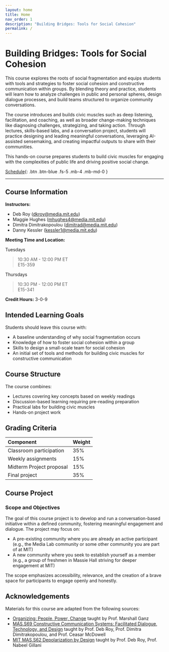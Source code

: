 ```yaml
---
layout: home
title: Home
nav_order: 1
description: "Building Bridges: Tools for Social Cohesion"
permalink: /
---
```


# Building Bridges: Tools for Social Cohesion
This course explores the roots of social fragmentation and equips students with tools and strategies to foster social cohesion and constructive communication within groups. By blending theory and practice, students will learn how to analyze challenges in public and personal spheres, design dialogue processes, and build teams structured to organize community conversations. 

The course introduces and builds civic muscles such as deep listening, facilitation, and coaching, as well as broader change-making techniques like diagnosing challenges, strategizing, and taking action. Through lectures, skills-based labs, and a conversation project, students will practice designing and leading meaningful conversations, leveraging AI-assisted sensemaking, and creating impactful outputs to share with their communities. 

This hands-on course prepares students to build civic muscles for engaging with the complexities of public life and driving positive social change.

[Schedule](schedule){: .btn .btn-blue .fs-5 .mb-4 .mb-md-0 }

---

## Course Information

**Instructors:**
- Deb Roy ([dkroy@media.mit.edu](mailto:dkroy@media.mit.edu))
- Maggie Hughes ([mhughes4@media.mit.edu](mailto:mhughes4@media.mit.edu))
- Dimitra Dimitrakopoulou ([dimitrad@media.mit.edu](mailto:dimitrad@media.mit.edu))
- Danny Kessler ([kessler1@media.mit.edu](mailto:kessler1@media.mit.edu))

**Meeting Time and Location:**


Tuesdays
> 10:30 AM - 12:00 PM ET  
> E15-359

Thursdays  
> 10:30 PM - 12:00 PM ET  
> E15-341


**Credit Hours:** 3-0-9


## Intended Learning Goals

Students should leave this course with:
- A baseline understanding of why social fragmentation occurs
- Knowledge of how to foster social cohesion within a group
- Skills to design a small-scale team for social cohesion
- An initial set of tools and methods for building civic muscles for constructive communication

## Course Structure

The course combines:
- Lectures covering key concepts based on weekly readings
- Discussion-based learning requiring pre-reading preparation
- Practical labs for building civic muscles
- Hands-on project work

## Grading Criteria

| Component | Weight |
|:----------|:--------|
| Classroom participation | 35% |
| Weekly assignments | 15% |
| Midterm Project proposal | 15% |
| Final project | 35% |

## Course Project

### Scope and Objectives

The goal of this course project is to develop and run a conversation-based initiative within a defined community, fostering meaningful engagement and dialogue. The project may focus on:

- A pre-existing community where you are already an active participant (e.g., the Media Lab community or some other community you are part of at MIT)
- A new community where you seek to establish yourself as a member (e.g., a group of freshmen in Massie Hall striving for deeper engagement at MIT)

The scope emphasizes accessibility, relevance, and the creation of a brave space for participants to engage openly and honestly. 


## Acknowledgements
Materials for this course are adapted from the following sources:

- [Organizing: People, Power, Change](https://www.hks.harvard.edu/courses/organizing-people-power-change) taught by Prof. Marshall Ganz
- [MAS.S69 Constructive Communication Systems: Facilitated Dialogue, Technology, and Design](https://courses.media.mit.edu/2021spring/mass69/index.html) taught by Prof. Deb Roy, Prof. Dimitra Dimitrakopoulou, and Prof. Ceasar McDowell
- [MIT MAS.S62 Depolarization by Design](https://learning-modules.mit.edu/class/index.html?uuid=/course/MAS/fa17/MAS.S62#info) taught by Prof. Deb Roy, Prof. Nabeel Gillani
